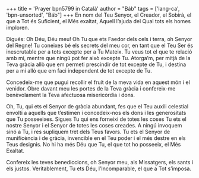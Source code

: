 +++
title = 'Prayer bpn5799 in Català'
author = "Báb"
tags = ['lang-ca', 'bpn-unsorted', "Báb"]
+++
En nom del Teu Senyor, el Creador, el Sobirà, el que a Tot és Suficient, el Més exaltat, Aquell l’ajuda del Qual tots els homes imploren.

Digués: Oh Déu, Déu meu! Oh Tu que ets Faedor dels cels i terra, oh Senyor del Regne! Tu coneixes bé els secrets del meu cor, en tant que el Teu Ser és inescrutable per a tots excepte per a Tu Mateix. Tu veus tot el que te relació amb mi, mentre que ningú pot fer això excepte Tu. Atorga’m, per mitjà de la Teva gràcia allò que em permeti prescindir de tot excepte de Tu, i destina per a mi allò que em faci independent de tot excepte de Tu.

Concedeix-me que pugui recollir el fruit de la meva vida en aquest món i el venidor. Obre davant meu les portes de la Teva gràcia i confereix-me benèvolament la Teva afectuosa misericòrdia i dons.

Oh, Tu, qui ets el Senyor de gràcia abundant, fes que el Teu auxili celestial envolti a aquells que t’estimen i concedeix-nos els dons i les generositats que Tu posseeixes. Sigues Tu qui ens forneixi de totes les coses Tu ets el nostre Senyor i el Senyor de totes les coses creades. A ningú invoquem sinó a Tu, i res supliquem tret dels Teus favors. Tu ets el Senyor de munificència i de gràcia, invencible en el Teu poder i el més destre en els Teus designis. No hi ha més Déu que Tu, el que tot ho posseeix, el Més Exaltat.

Confereix les teves benediccions, oh Senyor meu, als Missatgers, els sants i els justos. Veritablement, Tu ets Déu, l’Incomparable, el que a Tot s’imposa.
